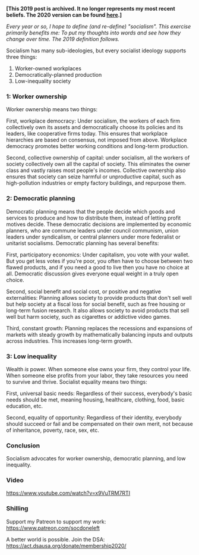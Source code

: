 **[This 2019 post is archived. It no longer represents my most recent beliefs. The 2020 version can be found [here](https://socdoneleft.org/2020/06/01/what-is-socialism-2020/).]**

_Every year or so, I hope to define (and re-define) "socialism". This exercise primarily benefits me: To put my thoughts into words and see how they change over time. The 2019 definition follows._

Socialism has many sub-ideologies, but every socialist ideology supports three things:

1. Worker-owned workplaces
2. Democratically-planned production
3. Low-inequality society

### 1: Worker ownership

Worker ownership means two things:

First, workplace democracy: Under socialism, the workers of each firm collectively own its assets and democratically choose its policies and its leaders, like cooperative firms today. This ensures that workplace hierarchies are based on consensus, not imposed from above. Workplace democracy promotes better working conditions and long-term production. 

Second, collective ownership of capital: under socialism, all the workers of society collectively own all the capital of society. This eliminates the owner class and vastly raises most people's incomes. Collective ownership also ensures that society can seize harmful or unproductive capital, such as high-pollution industries or empty factory buildings, and repurpose them.

### 2: Democratic planning

Democratic planning means that the people decide which goods and services to produce and how to distribute them, instead of letting profit motives decide. These democratic decisions are implemented by economic planners, who are commune leaders under council communism, union leaders under syndicalism, or central planners under more federalist or unitarist socialisms. Democratic planning has several benefits:

First, participatory economics: Under capitalism, you vote with your wallet. But you get less votes if you're poor, you often have to choose between two flawed products, and if you need a good to live then you have no choice at all. Democratic discussion gives everyone equal weight in a truly open choice.

Second, social benefit and social cost, or positive and negative externalities: Planning allows society to provide products that don't sell well but help society at a fiscal loss for social benefit, such as free housing or long-term fusion research. It also allows society to avoid products that sell well but harm society, such as cigarettes or addictive video games.

Third, constant growth: Planning replaces the recessions and expansions of markets with steady growth by mathematically balancing inputs and outputs across industries. This increases long-term growth.

### 3: Low inequality

Wealth *is* power. When someone else owns your firm, they control your life. When someone else profits from your labor, they take resources you need to survive and thrive. Socialist equality means two things:

First, universal basic needs: Regardless of their success, everybody's basic needs should be met, meaning housing, healthcare, clothing, food, basic education, etc.

Second, equality of opportunity: Regardless of their identity, everybody should succeed or fail and be compensated on their own merit, not because of inheritance, poverty, race, sex, etc.

### Conclusion

Socialism advocates for worker ownership, democratic planning, and low inequality.

### Video

<https://www.youtube.com/watch?v=x9VuTRM7RTI>

### Shilling

Support my Patreon to support my work: <https://www.patreon.com/socdoneleft>

A better world is possible. Join the DSA: <https://act.dsausa.org/donate/membership2020/>